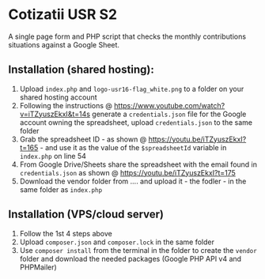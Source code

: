 # Cotizatii USR S2
A single page form and PHP script that checks the monthly contributions situations against a Google Sheet.


## Installation (shared hosting):

1. Upload `index.php` and `logo-usr16-flag_white.png` to a folder on your shared hosting account
2. Following the instructions @ https://www.youtube.com/watch?v=iTZyuszEkxI&t=14s generate a `credentials.json` file for the Google account owning the spreadsheet, upload `credentials.json` to the same folder
3. Grab the spreadsheet ID - as shown @ https://youtu.be/iTZyuszEkxI?t=165 - and use it as the value of the `$spreadsheetId` variable in `index.php` on line 54
4. From Google Drive/Sheets share the spreadsheet with the email found in `credentials.json` as shown @ https://youtu.be/iTZyuszEkxI?t=175
4. Download the vendor folder from .... and upload it - the fodler - in the same folder as `index.php`



## Installation (VPS/cloud server)

1. Follow the 1st 4 steps above
2. Upload `composer.json` and `composer.lock` in the same folder
3. Use `composer install` from the terminal in the folder to create the `vendor` folder and download the needed packages (Google PHP API v4 and PHPMailer)